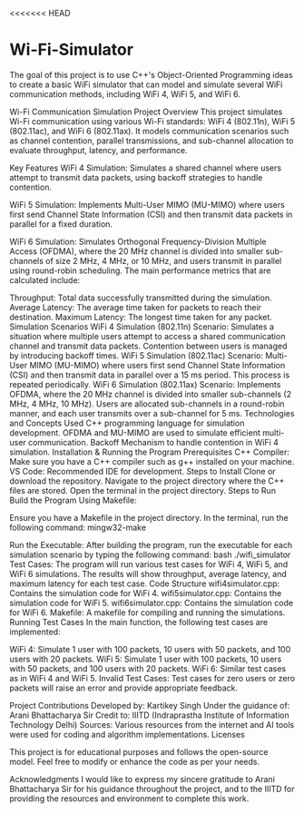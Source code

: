 <<<<<<< HEAD
# Wi-Fi-Simulator
The goal of this project is to use C++'s Object-Oriented Programming ideas to create a basic WiFi simulator that can model and simulate several WiFi communication methods, including WiFi 4, WiFi 5, and WiFi 6.

Wi-Fi Communication Simulation
Project Overview
This project simulates Wi-Fi communication using various Wi-Fi standards: WiFi 4 (802.11n), WiFi 5 (802.11ac), and WiFi 6 (802.11ax). It models communication scenarios such as channel contention, parallel transmissions, and sub-channel allocation to evaluate throughput, latency, and performance.

Key Features
WiFi 4 Simulation: Simulates a shared channel where users attempt to transmit data packets, using backoff strategies to handle contention.

WiFi 5 Simulation: Implements Multi-User MIMO (MU-MIMO) where users first send Channel State Information (CSI) and then transmit data packets in parallel for a fixed duration.

WiFi 6 Simulation: Simulates Orthogonal Frequency-Division Multiple Access (OFDMA), where the 20 MHz channel is divided into smaller sub-channels of size 2 MHz, 4 MHz, or 10 MHz, and users transmit in parallel using round-robin scheduling.
The main performance metrics that are calculated include:

Throughput: Total data successfully transmitted during the simulation.
Average Latency: The average time taken for packets to reach their destination.
Maximum Latency: The longest time taken for any packet.
Simulation Scenarios
WiFi 4 Simulation (802.11n)
Scenario: Simulates a situation where multiple users attempt to access a shared communication channel and transmit data packets. Contention between users is managed by introducing backoff times.
WiFi 5 Simulation (802.11ac)
Scenario: Multi-User MIMO (MU-MIMO) where users first send Channel State Information (CSI) and then transmit data in parallel over a 15 ms period. This process is repeated periodically.
WiFi 6 Simulation (802.11ax)
Scenario: Implements OFDMA, where the 20 MHz channel is divided into smaller sub-channels (2 MHz, 4 MHz, 10 MHz). Users are allocated sub-channels in a round-robin manner, and each user transmits over a sub-channel for 5 ms.
Technologies and Concepts Used
C++ programming language for simulation development.
OFDMA and MU-MIMO are used to simulate efficient multi-user communication.
Backoff Mechanism to handle contention in WiFi 4 simulation.
Installation & Running the Program
Prerequisites
C++ Compiler: Make sure you have a C++ compiler such as g++ installed on your machine.
VS Code: Recommended IDE for development.
Steps to Install
Clone or download the repository.
Navigate to the project directory where the C++ files are stored.
Open the terminal in the project directory.
Steps to Run
Build the Program Using Makefile:

Ensure you have a Makefile in the project directory.
In the terminal, run the following command:
mingw32-make

Run the Executable:
After building the program, run the executable for each simulation scenario by typing the following command:
bash
./wifi_simulator
Test Cases:
The program will run various test cases for WiFi 4, WiFi 5, and WiFi 6 simulations. The results will show throughput, average latency, and maximum latency for each test case.
Code Structure
wifi4simulator.cpp: Contains the simulation code for WiFi 4.
wifi5simulator.cpp: Contains the simulation code for WiFi 5.
wifi6simulator.cpp: Contains the simulation code for WiFi 6.
Makefile: A makefile for compiling and running the simulations.
Running Test Cases
In the main function, the following test cases are implemented:

WiFi 4: Simulate 1 user with 100 packets, 10 users with 50 packets, and 100 users with 20 packets.
WiFi 5: Simulate 1 user with 100 packets, 10 users with 50 packets, and 100 users with 20 packets.
WiFi 6: Similar test cases as in WiFi 4 and WiFi 5.
Invalid Test Cases:
Test cases for zero users or zero packets will raise an error and provide appropriate feedback.

Project Contributions
Developed by: Kartikey Singh
Under the guidance of: Arani Bhattacharya Sir
Credit to: IIITD (Indraprastha Institute of Information Technology Delhi)
Sources: Various resources from the internet and AI tools were used for coding and algorithm implementations.
Licenses

This project is for educational purposes and follows the open-source model. Feel free to modify or enhance the code as per your needs.

Acknowledgments
I would like to express my sincere gratitude to Arani Bhattacharya Sir for his guidance throughout the project, and to the IIITD for providing the resources and environment to complete this work.
